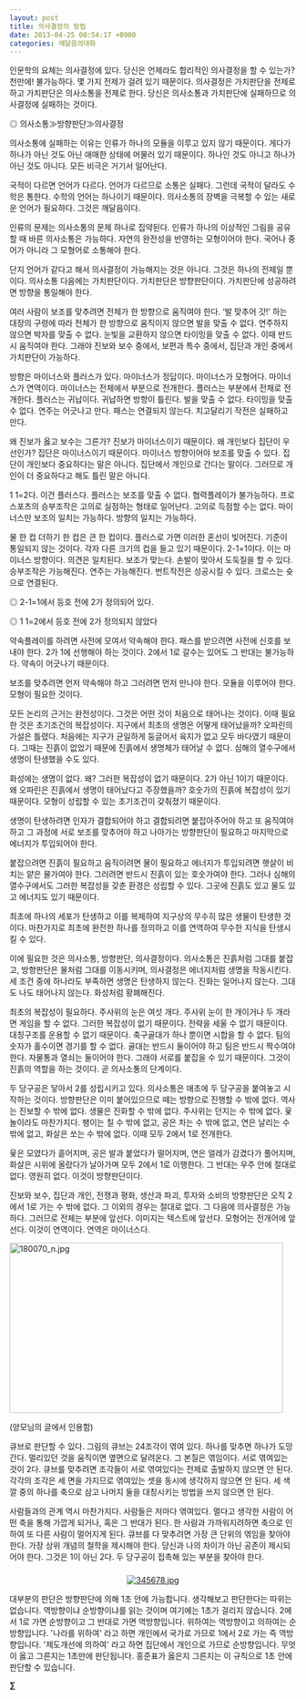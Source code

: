 ```yaml
---
layout: post
title: 의사결정의 방법
date: 2013-04-25 00:54:17 +0900
categories: 깨달음의대화
---
```

인문학의 요체는 의사결정에 있다. 당신은 언제라도 합리적인 의사결정을 할 수 있는가? 천만에! 불가능하다. 몇 가지 전제가 걸려 있기 때문이다. 의사결정은 가치판단을 전제로 하고 가치판단은 의사소통을 전제로 한다. 당신은 의사소통과 가치판단에 실패하므로 의사결정에 실패하는 것이다. 


  


◎ 의사소통≫방향판단≫의사결정 


  


의사소통에 실패하는 이유는 인류가 하나의 모듈을 이루고 있지 않기 때문이다. 게다가 하나가 아닌 것도 아닌 애매한 상태에 머물러 있기 때문이다. 하나인 것도 아니고 하나가 아닌 것도 아니다. 모든 비극은 거기서 일어난다. 


  


국적이 다르면 언어가 다르다. 언어가 다르므로 소통은 실패다. 그런데 국적이 달라도 수학은 통한다. 수학의 언어는 하나이기 때문이다. 의사소통의 장벽을 극복할 수 있는 새로운 언어가 필요하다. 그것은 깨달음이다. 


  


인류의 문제는 의사소통의 문제 하나로 집약된다. 인류가 하나의 이상적인 그림을 공유할 때 바른 의사소통은 가능하다. 자연의 완전성을 반영하는 모형이어야 한다. 국어나 중어가 아니라 그 모형어로 소통해야 한다. 


  


단지 언어가 같다고 해서 의사결정이 가능해지는 것은 아니다. 그것은 하나의 전제일 뿐이다. 의사소통 다음에는 가치판단이다. 가치판단은 방향판단이다. 가치판단에 성공하려면 방향을 통일해야 한다. 


  


여러 사람이 보조를 맞추려면 전체가 한 방향으로 움직여야 한다. ‘발 맞추어 갓!’ 하는 대장의 구령에 따라 전체가 한 방향으로 움직이지 않으면 발을 맞출 수 없다. 연주하지 않으면 박자를 맞출 수 없다. 눈빛을 교환하지 않으면 타이밍을 맞출 수 없다. 이때 반드시 움직여야 한다. 그래야 진보와 보수 중에서, 보편과 특수 중에서, 집단과 개인 중에서 가치판단이 가능하다. 


  


방향은 마이너스와 플러스가 있다. 마이너스가 정답이다. 마이너스가 모형어다. 마이너스가 연역이다. 마이너스는 전체에서 부분으로 전개한다. 플러스는 부분에서 전채로 전개한다. 플러스는 귀납이다. 귀납하면 방향이 틀린다. 발을 맞출 수 없다. 타이밍을 맞출 수 없다. 연주는 어긋나고 만다. 패스는 연결되지 않는다. 치고달리기 작전은 실패하고 만다. 


  


왜 진보가 옳고 보수는 그른가? 진보가 마이너스이기 때문이다. 왜 개인보다 집단이 우선인가? 집단은 마이너스이기 때문이다. 마이너스 방향이어야 보조를 맞출 수 있다. 집단이 개인보다 중요하다는 말은 아니다. 집단에서 개인으로 간다는 말이다. 그러므로 개인이 더 중요하다고 해도 틀린 말은 아니다. 


  


1 1=2다. 이건 플러스다. 플러스는 보조를 맞출 수 없다. 협력플레이가 불가능하다. 프로스포츠의 승부조작은 고의로 실점하는 형태로 일어난다. 고의로 득점할 수는 없다. 마이너스만 보조의 일치는 가능하다. 방향의 일치는 가능하다. 


  


물 한 컵 더하기 한 컵은 큰 한 컵이다. 플러스로 가면 이러한 혼선이 빚어진다. 기준이 통일되지 않는 것이다. 각자 다른 크기의 컵을 들고 있기 때문이다. 2-1=1이다. 이는 마이너스 방향이다. 의견은 일치된다. 보조가 맞는다. 손발이 맞아서 도둑질을 할 수 있다. 승부조작은 가능해진다. 연주는 가능해진다. 번트작전은 성공시킬 수 있다. 크로스는 슛으로 연결된다. 


  


◎ 2-1=1에서 등호 전에 2가 정의되어 있다.

◎ 1 1=2에서 등호 전에 2가 정의되지 않았다 


  


약속플레이를 하려면 사전에 모여서 약속해야 한다. 패스를 받으려면 사전에 신호를 보내야 한다. 2가 1에 선행해야 하는 것이다. 2에서 1로 갈수는 있어도 그 반대는 불가능하다. 약속이 어긋나기 때문이다. 


  


보조를 맞추려면 먼저 약속해야 하고 그러려면 먼저 만나야 한다. 모듈을 이루어야 한다. 모형이 필요한 것이다. 


  


모든 논리의 근거는 완전성이다. 그것은 어떤 것이 처음으로 태어나는 것이다. 이때 필요한 것은 초기조건의 복잡성이다. 지구에서 최초의 생명은 어떻게 태어났을까? 오파린의 가설은 틀렸다. 처음에는 지구가 균일하게 둥글어서 육지가 없고 모두 바다였기 때문이다. 그때는 진흙이 없었기 때문에 진흙에서 생명체가 태어날 수 없다. 심해의 열수구에서 생명이 탄생했을 수도 있다. 


  


화성에는 생명이 없다. 왜? 그러한 복잡성이 없기 때문이다. 2가 아닌 1이기 때문이다. 왜 오파린은 진흙에서 생명이 태어났다고 주장했을까? 호숫가의 진흙에 복잡성이 있기 때문이다. 모형이 성립할 수 있는 초기조건이 갖춰졌기 때문이다. 


  


생명이 탄생하려면 인자가 결합되어야 하고 결합되려면 붙잡아주어야 하고 또 움직여야 하고 그 과정에 서로 보조를 맞추어야 하고 나아가는 방향판단이 필요하고 마지막으로 에너지가 투입되어야 한다.


  


붙잡으려면 진흙이 필요하고 움직이려면 물이 필요하고 에너지가 투입되려면 햇살이 비치는 얕은 물가여야 한다. 그러려면 반드시 진흙이 있는 호숫가여야 한다. 그러나 심해의 열수구에서도 그러한 복잡성을 갖춘 환경은 성립할 수 있다. 그곳에 진흙도 있고 물도 있고 에너지도 있기 때문이다. 


  


최초에 하나의 세포가 탄생하고 이를 복제하여 지구상의 무수히 많은 생물이 탄생한 것이다. 마찬가지로 최초에 완전한 하나를 정의하고 이를 연역하여 무수한 지식을 탄생시킬 수 있다. 


  


이에 필요한 것은 의사소통, 방향판단, 의사결정이다. 의사소통은 진흙처럼 그대를 붙잡고, 방향판단은 물처럼 그대를 이동시키며, 의사결정은 에너지처럼 생명을 작동시킨다. 세 조건 중에 하나라도 부족하면 생명은 탄생하지 않는다. 진화는 일어나지 않는다. 그대도 나도 태어나지 않는다. 화성처럼 황폐해진다. 


  


최초의 복잡성이 필요하다. 주사위의 눈은 여섯 개다. 주사위 눈이 한 개이거나 두 개라면 게임을 할 수 없다. 그러한 복잡성이 없기 때문이다. 전략을 세울 수 없기 때문이다. 대칭구조를 운용할 수 없기 때문이다. 축구골대가 하나 뿐이면 시합을 할 수 없다. 팀의 숫자가 홀수이면 경기를 할 수 없다. 골대는 반드시 둘이어야 하고 팀은 반드시 짝수여야 한다. 자물통과 열쇠는 둘이어야 한다. 그래야 서로를 붙잡을 수 있기 때문이다. 그것이 진흙의 역할을 하는 것이다. 곧 의사소통의 단계이다.


  


두 당구공은 닿아서 2를 성립시키고 있다. 의사소통은 애초에 두 당구공을 붙여놓고 시작하는 것이다. 방향판단은 이미 붙어있으므로 떼는 방향으로 진행할 수 밖에 없다. 역사는 진보할 수 밖에 없다. 생물은 진화할 수 밖에 없다. 주사위는 던지는 수 밖에 없다. 윷놀이라도 마찬가지다. 팽이는 칠 수 밖에 없고, 공은 차는 수 밖에 없고, 연은 날리는 수 밖에 없고, 화살은 쏘는 수 밖에 없다. 이때 모두 2에서 1로 전개한다. 


  


윷은 모였다가 흩어지며, 공은 발과 붙었다가 떨어지며, 연은 얼레가 감겼다가 풀어지며, 화살은 시위에 올랐다가 날아가며 모두 2에서 1로 이행한다. 그 반대는 우주 안에 절대로 없다. 영원히 없다. 이것이 방향판단이다. 


  


진보와 보수, 집단과 개인, 전쟁과 평화, 생산과 파괴, 투자와 소비의 방향판단은 오직 2에서 1로 가는 수 밖에 없다. 그 이외의 경우는 절대로 없다. 그 다음에 의사결정은 가능하다. 그러므로 전체는 부분에 앞선다. 이미지는 텍스트에 앞선다. 모형어는 전개어에 앞선다. 이것이 연역이다. 연역은 마이너스다. 


  


 <img alt=" 180070_n.jpg" src="assets/attach/images/198/068/345/_180070_n.jpg" width="480" height="299" />


  


(양모님의 글에서 인용함)


  


큐브로 판단할 수 있다. 그림의 큐브는 24조각이 엮여 있다. 하나를 맞추면 하나가 도망간다. 멀리있던 것을 움직이면 옆면으로 달려온다. 그 본질은 엮임이다. 서로 엮여있는 것이 2다. 큐브를 맞추려면 조각들이 서로 엮여있다는 전제로 출발하지 않으면 안 된다. 각각의 조각은 세 면을 가지므로 엮여있는 셋을 동시에 생각하지 않으면 안 된다. 세 색깔 중의 하나를 축으로 삼고 나머지 둘을 대칭시키는 방법을 쓰지 않으면 안 된다. 


  


사람들과의 관계 역시 마찬가지다. 사람들은 저마다 엮여있다. 멀다고 생각한 사람이 어떤 축을 통해 가깝게 되거나, 혹은 그 반대가 된다. 한 사람과 가까워지려하면 축으로 인하여 또 다른 사람이 멀어지게 된다. 큐브를 다 맞추려면 가장 큰 단위의 엮임을 찾아야 한다. 가장 상위 개념의 철학을 제시해야 한다. 당신과 나의 차이가 아닌 공존이 제시되어야 한다. 그것은 1이 아닌 2다. 두 당구공이 접촉해 있는 부분을 찾아야 한다. 


  






 ###


  




<p align="center">
  <a href="?mid=DonOh"><img alt="345678.jpg" src="assets/attach/images/198/727/315/55.JPG" /> <br /></a>
</p>

 대부분의 판단은 방향판단에 의해 1초 안에 가능합니다. 생각해보고 판단한다는 따위는 없습니다. 역방향이냐 순방향이냐를 읽는 것이며 여기에는 1초가 걸리지 않습니다. 2에서 1로 가면 순방향이고 그 반대로 가면 역방향입니다. 위하여는 역방향이고 의하여는 순방향입니다. '나라를 위하여' 라고 하면 개인에서 국가로 가므로 1에서 2로 가는 즉 역방향입니다. '제도개선에 의하여' 라고 하면 집단에서 개인으로 가므로 순방향입니다. 무엇이 옳고 그른지는 1초만에 판단됩니다. 홍준표가 옳은지 그른지는 이 규칙으로 1초 안에 판단할 수 있습니다. 



**∑**
